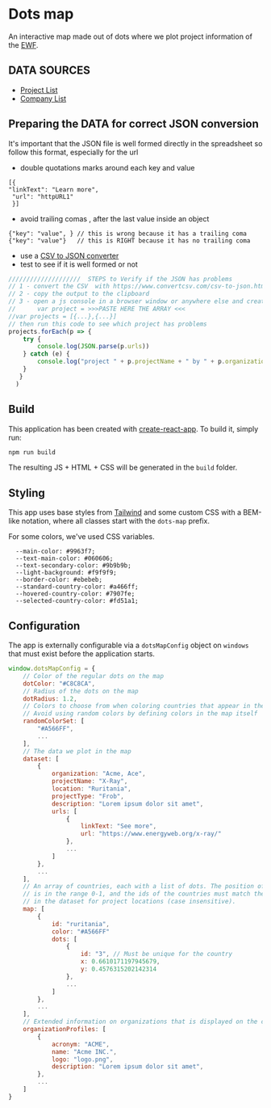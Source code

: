 # Dots map

An interactive map made out of dots where we plot project information of the [EWF](https://www.energyweb.org/).

## DATA SOURCES
- [Project List](https://docs.google.com/spreadsheets/d/1xFa9h8hoI8dXxrx6I_9XPfoEk-QUOKJ6C-uELhDJEnk/edit#gid=281767465)
- [Company List](https://docs.google.com/spreadsheets/d/1xbzTPciBTE7KnfW4VEB1o7ILuVcdV52TuZCJQxFRKlg/edit#gid=581177707)

## Preparing the DATA for correct JSON conversion
It's important that the JSON file is well formed directly in the spreadsheet so follow this format, especially for the url

- double quotations marks around each key and value

```
[{
"linkText": "Learn more",
 "url": "httpURL1"
 }]
```
- avoid trailing comas  ,  after the last value inside an object

```
{"key": "value", } // this is wrong because it has a trailing coma
{"key": "value"}   // this is RIGHT because it has no trailing coma
```
- use a [CSV to JSON converter](https://www.convertcsv.com/csv-to-json.htm)
- test to see if it is well formed or not

```js
////////////////////  STEPS to Verify if the JSON has problems
// 1 - convert the CSV  with https://www.convertcsv.com/csv-to-json.htm
// 2 - copy the output to the clipboard
// 3 - open a js console in a browser window or anywhere else and create an object
//      var project = >>>PASTE HERE THE ARRAY <<< 
//var projects = [{...},{...}]
// then run this code to see which project has problems
projects.forEach(p => { 
    try {
        console.log(JSON.parse(p.urls))
    } catch (e) {
        console.log("project " + p.projectName + " by " + p.organization + "  - has problems e: " + e) 
    }
   }  
  )
```

## Build

This application has been created with [create-react-app](https://create-react-app.dev/). To build it, simply run:

```bash
npm run build
```

The resulting JS + HTML + CSS will be generated in the `build` folder.

## Styling

This app uses base styles from [Tailwind](https://tailwindcss.com/) and some custom CSS with a BEM-like notation, where all classes start with the `dots-map` prefix.

For some colors, we've used CSS variables.

```
  --main-color: #9963f7;
  --text-main-color: #060606;
  --text-secondary-color: #9b9b9b;
  --light-background: #f9f9f9;
  --border-color: #ebebeb;
  --standard-country-color: #a466ff;
  --hovered-country-color: #7907fe;
  --selected-country-color: #fd51a1;
```

## Configuration

The app is externally configurable via a `dotsMapConfig` object on `windows` that must exist before the application starts.

```js
window.dotsMapConfig = {
    // Color of the regular dots on the map
    dotColor: "#C8C8CA",
    // Radius of the dots on the map
    dotRadius: 1.2,
    // Colors to choose from when coloring countries that appear in the dataset
    // Avoid using random colors by defining colors in the map itself
    randomColorSet: [
        "#A566FF",
        ...
    ],
    // The data we plot in the map
    dataset: [
        {
            organization: "Acme, Ace",
            projectName: "X-Ray",
            location: "Ruritania",
            projectType: "Frob",
            description: "Lorem ipsum dolor sit amet",
            urls: [
                {
                    linkText: "See more",
                    url: "https://www.energyweb.org/x-ray/"
                },
                ...
            ]
        },
        ...
    ],
    // An array of countries, each with a list of dots. The position of the dots
    // is in the range 0-1, and the ids of the countries must match the ones used
    // in the dataset for project locations (case insensitive).
    map: [
        {
            id: "ruritania",
            color: "#A566FF"
            dots: [
                {
                    id: "3", // Must be unique for the country
                    x: 0.6610171197945679,
                    y: 0.4576315202142314
                },
                ...
            ]
        },
        ...
    ],
    // Extended information on organizations that is displayed on the clients dropdown
    organizationProfiles: [
        {
            acronym: "ACME",
            name: "Acme INC.",
            logo: "logo.png",
            description: "Lorem ipsum dolor sit amet",
        },
        ...
    ]
}
```
